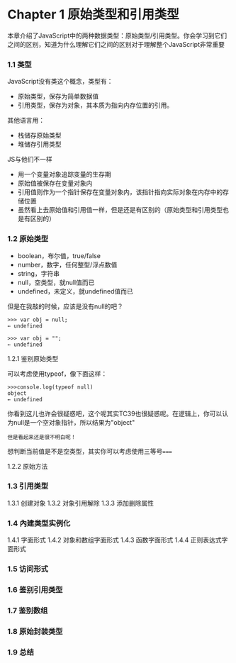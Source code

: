 # Chapter 1  原始类型和引用类型


本章介绍了JavaScript中的两种数据类型：原始类型/引用类型。你会学习到它们之间的区别，知道为什么理解它们之间的区别对于理解整个JavaScript非常重要

### 1.1 类型

JavaScript没有类这个概念，类型有：
- 原始类型，保存为简单数据值
- 引用类型，保存为对象，其本质为指向内存位置的引用。

其他语言用：
- 栈储存原始类型
- 堆储存引用类型

JS与他们不一样
- 用一个变量对象追踪变量的生存期
- 原始值被保存在变量对象内
- 引用值则作为一个指针保存在变量对象内，该指针指向实际对象在内存中的存储位置
- 虽然看上去原始值和引用值一样，但是还是有区别的（原始类型和引用类型也是有区别的）

### 1.2 原始类型

- boolean，布尔值，true/false
- number，数字，任何整型/浮点数值
- string，字符串
- null，空类型，就null值而已
- undefined，未定义，就undefined值而已

但是在我敲的时候，应该是没有null的吧？

```
>>> var obj = null;
← undefined

>>> var obj = "";
← undefined
```

1.2.1 鉴别原始类型

可以考虑使用typeof，像下面这样：


```
>>>console.log(typeof null)
object 
← undefined
```
你看到这儿也许会很疑惑吧，这个呢其实TC39也很疑惑呢。在逻辑上，你可以认为null是一个空对象指针，所以结果为"object"

`但是看起来还是很不明白呢！`

想判断当前值是不是空类型，其实你可以考虑使用三等号`===`

1.2.2 原始方法
### 1.3 引用类型
1.3.1 创建对象
1.3.2 对象引用解除
1.3.3 添加删除属性
### 1.4 內建类型实例化
1.4.1 字面形式
1.4.2 对象和数组字面形式
1.4.3 函数字面形式
1.4.4 正则表达式字面形式
### 1.5 访问形式
### 1.6 鉴别引用类型
### 1.7 鉴别数组
### 1.8 原始封装类型
### 1.9 总结